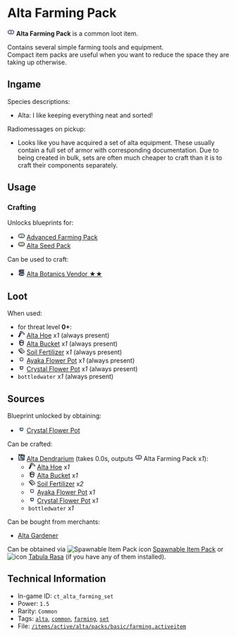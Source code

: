 # Alta Farming Pack

<img src="https://raw.githubusercontent.com/Ceterai/Enternia/main/items/active/alta/packs/basic/farming.png" alt="Alta Farming Pack icon" loading="lazy" height="16px" width="auto" /> **Alta Farming Pack** is a common loot item.

Contains several simple farming tools and equipment.  
Compact item packs are useful when you want to reduce the space they are taking up otherwise.

## Ingame

Species descriptions:

- Alta: I like keeping everything neat and sorted!

Radiomessages on pickup:

- Looks like you have acquired a set of alta equipment. These usually contain a full set of armor with corresponding documentation. Due to being created in bulk, sets are often much cheaper to craft than it is to craft their components separately.

## Usage

### Crafting

Unlocks blueprints for:

- <img src="https://raw.githubusercontent.com/Ceterai/Enternia/main/items/active/alta/packs/advanced/farming.png" alt="Advanced Farming Pack icon" loading="lazy" height="16px" width="auto" /> [Advanced Farming Pack](https://ceterai.github.io/MyEnternia/Wiki/AdvancedFarmingPack)
- <img src="https://raw.githubusercontent.com/Ceterai/Enternia/main/items/active/alta/packs/other/seed.png" alt="Alta Seed Pack icon" loading="lazy" height="16px" width="auto" /> [Alta Seed Pack](https://ceterai.github.io/MyEnternia/Wiki/AltaSeedPack)

Can be used to craft:

- <img src="https://raw.githubusercontent.com/Ceterai/Enternia/main/objects/alta/special/vendors/botanics/icon.png" alt="Alta Botanics Vendor ★★ icon" loading="lazy" height="16px" width="auto" /> [Alta Botanics Vendor ★★](https://ceterai.github.io/MyEnternia/Wiki/AltaBotanicsVendor)

## Loot

When used:

- for threat level **0+**:
- <img src="https://raw.githubusercontent.com/Ceterai/Enternia/main/items/active/alta/tools/till/hoe/icon.png" alt="Alta Hoe icon" loading="lazy" height="16px" width="auto" /> [Alta Hoe](https://ceterai.github.io/MyEnternia/Wiki/AltaHoe) x*1* (always present)
- <img src="https://raw.githubusercontent.com/Ceterai/Enternia/main/items/active/alta/tools/water/bucket/icon.png" alt="Alta Bucket icon" loading="lazy" height="16px" width="auto" /> [Alta Bucket](https://ceterai.github.io/MyEnternia/Wiki/AltaBucket) x*1* (always present)
- <img src="https://raw.githubusercontent.com/Ceterai/Enternia/main/items/active/alta/tools/fertilize/ct_basic_fertilizer.png" alt="Soil Fertilizer icon" loading="lazy" height="16px" width="auto" /> [Soil Fertilizer](https://ceterai.github.io/MyEnternia/Wiki/SoilFertilizer) x*1* (always present)
- <img src="https://raw.githubusercontent.com/Ceterai/Enternia/main/objects/alta/special/tools/pots/basic/icon.png" alt="Ayaka Flower Pot icon" loading="lazy" height="16px" width="auto" /> [Ayaka Flower Pot](https://ceterai.github.io/MyEnternia/Wiki/AyakaFlowerPot) x*1* (always present)
- <img src="https://raw.githubusercontent.com/Ceterai/Enternia/main/objects/alta/special/tools/pots/calin/icon.png" alt="Crystal Flower Pot icon" loading="lazy" height="16px" width="auto" /> [Crystal Flower Pot](https://ceterai.github.io/MyEnternia/Wiki/CrystalFlowerPot) x*1* (always present)
- `bottledwater` x*1* (always present)

## Sources

Blueprint unlocked by obtaining:

- <img src="https://raw.githubusercontent.com/Ceterai/Enternia/main/objects/alta/special/tools/pots/calin/icon.png" alt="Crystal Flower Pot icon" loading="lazy" height="16px" width="auto" /> [Crystal Flower Pot](https://ceterai.github.io/MyEnternia/Wiki/CrystalFlowerPot)

Can be crafted:

- ![ ](https://raw.githubusercontent.com/Ceterai/Enternia/main/objects/alta/crafting/dendrarium/icon.png) [Alta Dendrarium](https://ceterai.github.io/MyEnternia/Wiki/AltaDendrarium) (takes 0.0s, outputs <img src="https://raw.githubusercontent.com/Ceterai/Enternia/main/items/active/alta/packs/basic/farming.png" alt="Alta Farming Pack icon" loading="lazy" height="16px" width="auto" /> Alta Farming Pack x*1*):
  - <img src="https://raw.githubusercontent.com/Ceterai/Enternia/main/items/active/alta/tools/till/hoe/icon.png" alt="Alta Hoe icon" loading="lazy" height="16px" width="auto" /> [Alta Hoe](https://ceterai.github.io/MyEnternia/Wiki/AltaHoe) x*1*
  - <img src="https://raw.githubusercontent.com/Ceterai/Enternia/main/items/active/alta/tools/water/bucket/icon.png" alt="Alta Bucket icon" loading="lazy" height="16px" width="auto" /> [Alta Bucket](https://ceterai.github.io/MyEnternia/Wiki/AltaBucket) x*1*
  - <img src="https://raw.githubusercontent.com/Ceterai/Enternia/main/items/active/alta/tools/fertilize/ct_basic_fertilizer.png" alt="Soil Fertilizer icon" loading="lazy" height="16px" width="auto" /> [Soil Fertilizer](https://ceterai.github.io/MyEnternia/Wiki/SoilFertilizer) x*2*
  - <img src="https://raw.githubusercontent.com/Ceterai/Enternia/main/objects/alta/special/tools/pots/basic/icon.png" alt="Ayaka Flower Pot icon" loading="lazy" height="16px" width="auto" /> [Ayaka Flower Pot](https://ceterai.github.io/MyEnternia/Wiki/AyakaFlowerPot) x*1*
  - <img src="https://raw.githubusercontent.com/Ceterai/Enternia/main/objects/alta/special/tools/pots/calin/icon.png" alt="Crystal Flower Pot icon" loading="lazy" height="16px" width="auto" /> [Crystal Flower Pot](https://ceterai.github.io/MyEnternia/Wiki/CrystalFlowerPot) x*1*
  - `bottledwater` x*1*

Can be bought from merchants:

- [Alta Gardener](https://ceterai.github.io/MyEnternia/Wiki/AltaGardener)

Can be obtained via <img src="https://raw.githubusercontent.com/Silverfeelin/Starbound-SpawnableItemPack/master/interface/sip/iconSmall.png" alt="Spawnable Item Pack icon" width="18" height="14"/> [Spawnable Item Pack](https://steamcommunity.com/sharedfiles/filedetails/?id=733665104) or <img src="https://steamuserimages-a.akamaihd.net/ugc/263843960696222713/3EC9A7C005541F7D577EBCB8C5736B4EFC9973D6/" alt="icon" width="8" height="12"/> [Tabula Rasa](https://community.playstarbound.com/resources/the-tabula-rasa.3222/) (if you have any of them installed).

## Technical Information

- In-game ID: `ct_alta_farming_set`
- Power: `1.5`
- Rarity: `Common`
- Tags: [`alta`](https://ceterai.github.io/MyEnternia/Wiki/Tags/Alta), [`common`](https://ceterai.github.io/MyEnternia/Wiki/Tags/Common), [`farming`](https://ceterai.github.io/MyEnternia/Wiki/Tags/Farming), [`set`](https://ceterai.github.io/MyEnternia/Wiki/Tags/Set)
- File: [`/items/active/alta/packs/basic/farming.activeitem`](https://github.com/Ceterai/Enternia/blob/main/items/active/alta/packs/basic/farming.activeitem)
